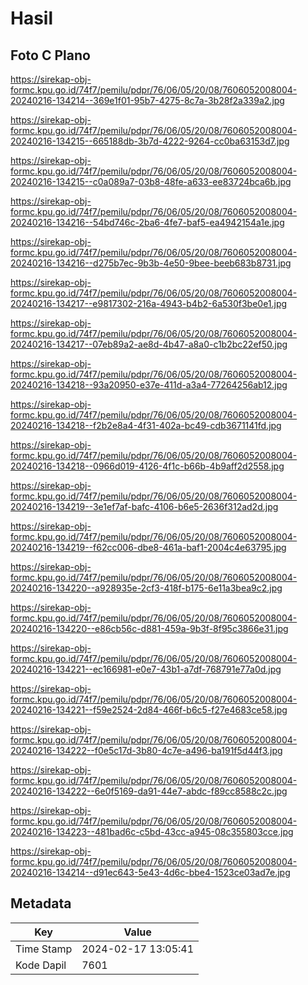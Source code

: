 # Hasil

## Foto C Plano

https://sirekap-obj-formc.kpu.go.id/74f7/pemilu/pdpr/76/06/05/20/08/7606052008004-20240216-134214--369e1f01-95b7-4275-8c7a-3b28f2a339a2.jpg

https://sirekap-obj-formc.kpu.go.id/74f7/pemilu/pdpr/76/06/05/20/08/7606052008004-20240216-134215--665188db-3b7d-4222-9264-cc0ba63153d7.jpg

https://sirekap-obj-formc.kpu.go.id/74f7/pemilu/pdpr/76/06/05/20/08/7606052008004-20240216-134215--c0a089a7-03b8-48fe-a633-ee83724bca6b.jpg

https://sirekap-obj-formc.kpu.go.id/74f7/pemilu/pdpr/76/06/05/20/08/7606052008004-20240216-134216--54bd746c-2ba6-4fe7-baf5-ea4942154a1e.jpg

https://sirekap-obj-formc.kpu.go.id/74f7/pemilu/pdpr/76/06/05/20/08/7606052008004-20240216-134216--d275b7ec-9b3b-4e50-9bee-beeb683b8731.jpg

https://sirekap-obj-formc.kpu.go.id/74f7/pemilu/pdpr/76/06/05/20/08/7606052008004-20240216-134217--e9817302-216a-4943-b4b2-6a530f3be0e1.jpg

https://sirekap-obj-formc.kpu.go.id/74f7/pemilu/pdpr/76/06/05/20/08/7606052008004-20240216-134217--07eb89a2-ae8d-4b47-a8a0-c1b2bc22ef50.jpg

https://sirekap-obj-formc.kpu.go.id/74f7/pemilu/pdpr/76/06/05/20/08/7606052008004-20240216-134218--93a20950-e37e-411d-a3a4-77264256ab12.jpg

https://sirekap-obj-formc.kpu.go.id/74f7/pemilu/pdpr/76/06/05/20/08/7606052008004-20240216-134218--f2b2e8a4-4f31-402a-bc49-cdb3671141fd.jpg

https://sirekap-obj-formc.kpu.go.id/74f7/pemilu/pdpr/76/06/05/20/08/7606052008004-20240216-134218--0966d019-4126-4f1c-b66b-4b9aff2d2558.jpg

https://sirekap-obj-formc.kpu.go.id/74f7/pemilu/pdpr/76/06/05/20/08/7606052008004-20240216-134219--3e1ef7af-bafc-4106-b6e5-2636f312ad2d.jpg

https://sirekap-obj-formc.kpu.go.id/74f7/pemilu/pdpr/76/06/05/20/08/7606052008004-20240216-134219--f62cc006-dbe8-461a-baf1-2004c4e63795.jpg

https://sirekap-obj-formc.kpu.go.id/74f7/pemilu/pdpr/76/06/05/20/08/7606052008004-20240216-134220--a928935e-2cf3-418f-b175-6e11a3bea9c2.jpg

https://sirekap-obj-formc.kpu.go.id/74f7/pemilu/pdpr/76/06/05/20/08/7606052008004-20240216-134220--e86cb56c-d881-459a-9b3f-8f95c3866e31.jpg

https://sirekap-obj-formc.kpu.go.id/74f7/pemilu/pdpr/76/06/05/20/08/7606052008004-20240216-134221--ec166981-e0e7-43b1-a7df-768791e77a0d.jpg

https://sirekap-obj-formc.kpu.go.id/74f7/pemilu/pdpr/76/06/05/20/08/7606052008004-20240216-134221--f59e2524-2d84-466f-b6c5-f27e4683ce58.jpg

https://sirekap-obj-formc.kpu.go.id/74f7/pemilu/pdpr/76/06/05/20/08/7606052008004-20240216-134222--f0e5c17d-3b80-4c7e-a496-ba191f5d44f3.jpg

https://sirekap-obj-formc.kpu.go.id/74f7/pemilu/pdpr/76/06/05/20/08/7606052008004-20240216-134222--6e0f5169-da91-44e7-abdc-f89cc8588c2c.jpg

https://sirekap-obj-formc.kpu.go.id/74f7/pemilu/pdpr/76/06/05/20/08/7606052008004-20240216-134223--481bad6c-c5bd-43cc-a945-08c355803cce.jpg

https://sirekap-obj-formc.kpu.go.id/74f7/pemilu/pdpr/76/06/05/20/08/7606052008004-20240216-134214--d91ec643-5e43-4d6c-bbe4-1523ce03ad7e.jpg


## Metadata

| Key        | Value               |
| ---------- | ------------------- |
| Time Stamp | 2024-02-17 13:05:41 |
| Kode Dapil | 7601                |



